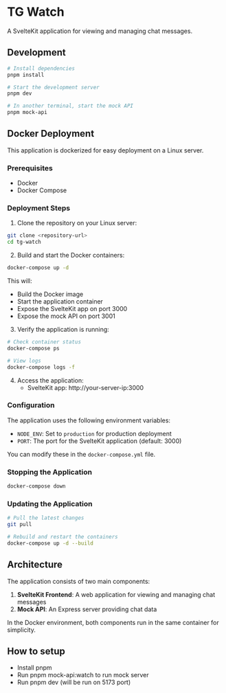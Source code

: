 # TG Watch

A SvelteKit application for viewing and managing chat messages.

## Development

```bash
# Install dependencies
pnpm install

# Start the development server
pnpm dev

# In another terminal, start the mock API
pnpm mock-api
```

## Docker Deployment

This application is dockerized for easy deployment on a Linux server.

### Prerequisites

- Docker
- Docker Compose

### Deployment Steps

1. Clone the repository on your Linux server:

```bash
git clone <repository-url>
cd tg-watch
```

2. Build and start the Docker containers:

```bash
docker-compose up -d
```

This will:
- Build the Docker image
- Start the application container
- Expose the SvelteKit app on port 3000
- Expose the mock API on port 3001

3. Verify the application is running:

```bash
# Check container status
docker-compose ps

# View logs
docker-compose logs -f
```

4. Access the application:
   - SvelteKit app: http://your-server-ip:3000

### Configuration

The application uses the following environment variables:

- `NODE_ENV`: Set to `production` for production deployment
- `PORT`: The port for the SvelteKit application (default: 3000)

You can modify these in the `docker-compose.yml` file.

### Stopping the Application

```bash
docker-compose down
```

### Updating the Application

```bash
# Pull the latest changes
git pull

# Rebuild and restart the containers
docker-compose up -d --build
```

## Architecture

The application consists of two main components:

1. **SvelteKit Frontend**: A web application for viewing and managing chat messages
2. **Mock API**: An Express server providing chat data

In the Docker environment, both components run in the same container for simplicity.

## How to setup
- Install pnpm
- Run pnpm mock-api:watch to run mock server
- Run pnpm dev (will be run on 5173 port)
